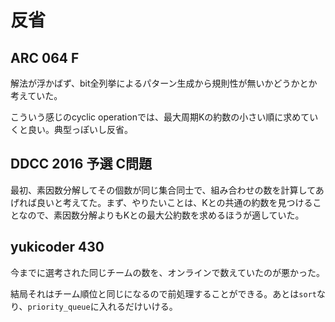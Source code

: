 # 反省

## ARC 064 F

解法が浮かばず、bit全列挙によるパターン生成から規則性が無いかどうかとか考えていた。

こういう感じのcyclic operationでは、最大周期Kの約数の小さい順に求めていくと良い。典型っぽいし反省。

## DDCC 2016 予選 C問題

最初、素因数分解してその個数が同じ集合同士で、組み合わせの数を計算してあげれば良いと考えてた。まず、やりたいことは、Kとの共通の約数を見つけることなので、素因数分解よりもKとの最大公約数を求めるほうが適していた。

## yukicoder 430

今までに選考された同じチームの数を、オンラインで数えていたのが悪かった。

結局それはチーム順位と同じになるので前処理することができる。あとは`sort`なり、`priority_queue`に入れるだけいける。
